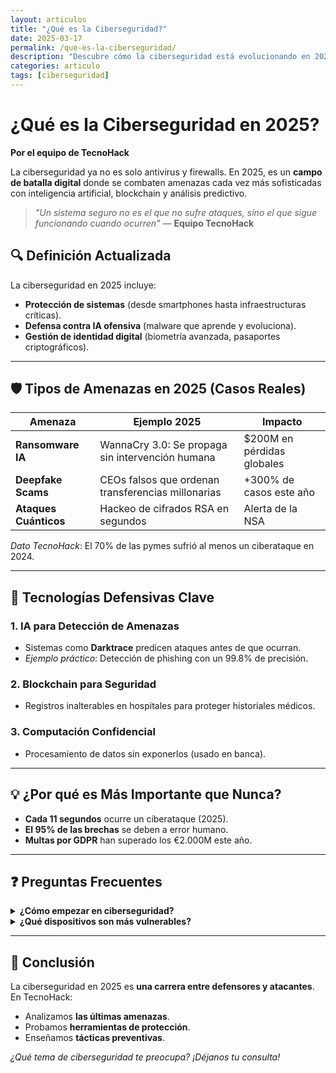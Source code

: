 ```yaml
---
layout: articulos
title: "¿Qué es la Ciberseguridad?"
date: 2025-03-17
permalink: /que-es-la-ciberseguridad/
description: "Descubre cómo la ciberseguridad está evolucionando en 2025: desde IA defensiva hasta leyes de protección de datos. Guía completa con casos reales y consejos del equipo TecnoHack."
categories: articulo
tags: [ciberseguridad]
---
```


# ¿Qué es la Ciberseguridad en 2025?  
**Por el equipo de TecnoHack**  

La ciberseguridad ya no es solo antivirus y firewalls. En 2025, es un **campo de batalla digital** donde se combaten amenazas cada vez más sofisticadas con inteligencia artificial, blockchain y análisis predictivo.  

> *"Un sistema seguro no es el que no sufre ataques, sino el que sigue funcionando cuando ocurren"* — **Equipo TecnoHack**  

## 🔍 Definición Actualizada  
La ciberseguridad en 2025 incluye:  
- **Protección de sistemas** (desde smartphones hasta infraestructuras críticas).  
- **Defensa contra IA ofensiva** (malware que aprende y evoluciona).  
- **Gestión de identidad digital** (biometría avanzada, pasaportes criptográficos).  

---

## 🛡️ Tipos de Amenazas en 2025 (Casos Reales)  

| Amenaza | Ejemplo 2025 | Impacto |  
|---------|--------------|---------|  
| **Ransomware IA** | WannaCry 3.0: Se propaga sin intervención humana | $200M en pérdidas globales |  
| **Deepfake Scams** | CEOs falsos que ordenan transferencias millonarias | +300% de casos este año |  
| **Ataques Cuánticos** | Hackeo de cifrados RSA en segundos | Alerta de la NSA |  

*Dato TecnoHack*: El 70% de las pymes sufrió al menos un ciberataque en 2024.  

---

## 🚀 Tecnologías Defensivas Clave  

### 1. **IA para Detección de Amenazas**  
- Sistemas como **Darktrace** predicen ataques antes de que ocurran.  
- *Ejemplo práctico*: Detección de phishing con un 99.8% de precisión.  

### 2. **Blockchain para Seguridad**  
- Registros inalterables en hospitales para proteger historiales médicos.  

### 3. **Computación Confidencial**  
- Procesamiento de datos sin exponerlos (usado en banca).  

---

## 💡 ¿Por qué es Más Importante que Nunca?  
- **Cada 11 segundos** ocurre un ciberataque (2025).  
- **El 95% de las brechas** se deben a error humano.  
- **Multas por GDPR** han superado los €2.000M este año.  

---

## ❓ Preguntas Frecuentes  

<details>  
<summary><strong>¿Cómo empezar en ciberseguridad?</strong></summary>  
Recomendamos:  
1. Certificaciones básicas (CEH, CompTIA Security+).  
2. Práctica en laboratorios como Hack The Box.  
3. Seguir nuestro [blog](/) para guías semanales.  
</details>  

<details>  
<summary><strong>¿Qué dispositivos son más vulnerables?</strong></summary>  
- **IoT médico** (marcapasos hackeables).  
- **Cámaras domésticas** sin actualizar.  
- Teléfonos con Android obsoleto.  
</details>  

---

## 🔗 Conclusión  
La ciberseguridad en 2025 es **una carrera entre defensores y atacantes**. En TecnoHack:  
- Analizamos **las últimas amenazas**.  
- Probamos **herramientas de protección**.  
- Enseñamos **tácticas preventivas**.  

*¿Qué tema de ciberseguridad te preocupa? ¡Déjanos tu consulta!*